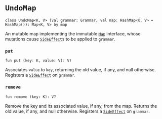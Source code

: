 # `UndoMap`

    class UndoMap<K, V> (val grammar: Grammar, val map: HashMap<K, V> = HashMap()): Map<K, V> by map

An mutable map implementing the immutable [`Map`] interface,
whose mutations cause [`SideEffect`]s to be applied to `grammar`.

[`Map`]: https://kotlinlang.org/api/latest/jvm/stdlib/kotlin.collections/-map/
[`SideEffect`]: ../side-effects.md#sideeffect

### `put`

    fun put (key: K, value: V): V?

Associates `value` to `key`, returning the old value, if any, and null otherwise.
Registers a [`SideEffect`] on `grammar`.

### `remove`

    fun remove (key: K): V?
    
Remove the key and its associated value, if any, from the map.
Returns the old value, if any, and null otherwise.
Registers a [`SideEffect`] on `grammar`.